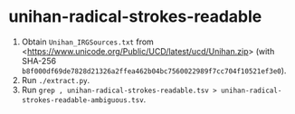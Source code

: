 # unihan-radical-strokes-readable

1. Obtain `Unihan_IRGSources.txt` from <<https://www.unicode.org/Public/UCD/latest/ucd/Unihan.zip>>
   (with SHA-256 `b8f000df69de7828d21326a2ffea462b04bc7560022989f7cc704f10521ef3e0`).
2. Run `./extract.py`.
3. Run `grep , unihan-radical-strokes-readable.tsv > unihan-radical-strokes-readable-ambiguous.tsv`.

<!-- 㚇㸓䁀䍇䧹䯧䰛专丢乓习乡书乸亐产亲亵兰关兹养兽処凬凼刍初勗勲卄卟卧卿历厯厼叆叇变启唾啟営噕囊圣垂垒埊塁塟墨夻妆妛娄对尘尝尡尧尭尹屗屘巗巡幂开弃弯彪恋戏挛捶攰敌斈昼曱最朡朰来栾梦榃欢欽歶毕毗氹氽泵渠滋灵烾煛牢牵状猪玊玍琉甙画畑畓畨瘟癀直真着睡矗离秌穷竟章籴类罴翵耆舆艰茔荆荣荥荦荧莹萦萬蒸蔱虑虒虽視觕贁辞辮迸遷难雐靖靣靥韮頴顈飱餍饟駡鳬鴫鵤鷠黙黯龎龐龽鿂着靖𠁣𠁤𠂙𠃛𠄎𠎤𠔳𠔻𠔾𠕫𢆡𢘅𢾣𣁛𣦊𤏲𤒼𤓰𤛿𤮖𤱈𦑑𦻇𧢛𧰵𪁠𪇺𪎭𪪩𫠠𫡏𫣙𫣚𬂀𬺱𬼉𭅖𭅟𭠍𮮽𮯰𮯱𮯲𮯳𮰙𮶇𮶍𮶖灰𰌮𱍐𱑖𱜦𱵀𱶿 -->
